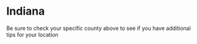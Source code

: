 # Indiana
Be sure to check your specific county above to see if you have additional tips for your location